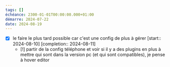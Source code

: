 ```yaml
---
tags: []
échéance: 2300-01-01T00:00:00.000+01:00
démarre: 2024-07-22
date: 2024-08-19
---
```

- [X] le faire le plus tard possible car c'est une config de plus à gérer  [start:: 2024-08-10]  [completion:: 2024-08-11]
	- [!] partir de la config téléphone et voir si il y a des plugins en plus à mettre qui sont dans la version pc (et qui sont compatibles), je pense à hover editor